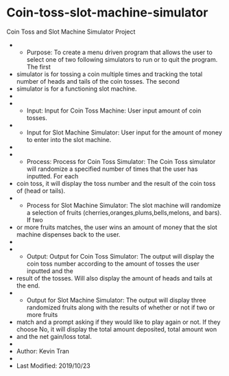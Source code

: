 # Coin-toss-slot-machine-simulator
Coin Toss and Slot Machine Simulator Project

 * - Purpose: To create a menu driven program that allows the user to select one of two following simulators to run or to quit the program. The first 
 * simulator is for tossing a coin multiple times and tracking the total number of heads and tails of the coin tosses. The second
 * simulator is for a functioning slot machine.
 * 
 * - Input: Input for Coin Toss Machine: User input amount of coin tosses.
 * - Input for Slot Machine Simulator: User input for the amount of money to enter into the slot machine.
 * 
 * - Process: Process for Coin Toss Simulator: The Coin Toss simulator will randomize a specified number of times that the user has inputted. For each 
 * coin toss, it will display the toss number and the result of the coin toss of (head or tails).
 * - Process for Slot Machine Simulator: The slot machine will randomize a selection of fruits (cherries,oranges,plums,bells,melons, and bars). If two
 * or more fruits matches, the user wins an amount of money that the slot machine dispenses back to the user.
 * 
 * - Output: Output for Coin Toss Simulator: The output will display the coin toss number according to the amount of tosses the user inputted and the 
 * result of the tosses. Will also display the amount of heads and tails at the end.
 * - Output for Slot Machine Simulator: The output will display three randomized fruits along with the results of whether or not if two or more fruits
 * match and a prompt asking if they would like to play again or not. If they choose No, it will display the total amount deposited, total amount won 
 * and the net gain/loss total. 
 * 
 * Author: Kevin Tran
 * 
 * Last Modified: 2019/10/23
